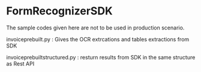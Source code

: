 # FormRecognizerSDK

The sample codes given here are not to be used in production scenario.

invoiceprebuilt.py : Gives the OCR extrcations and tables extractions from SDK

invoiceprebuiltstructured.py : resturn results from SDK in the same structure as Rest API

